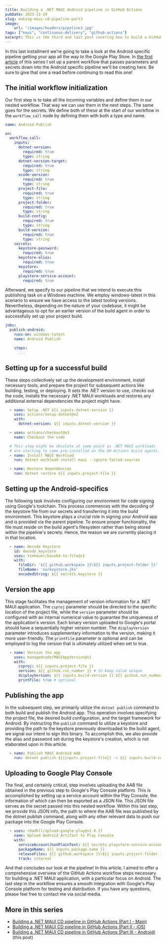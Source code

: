 ```yaml
---
title: Building a .NET MAUI Android pipeline in GitHub Actions
pubDate: 2023-11-19
slug: making-maui-cd-pipeline-part3
image:
    url: "/images/headers/pipeline3.jpg"
tags: ["maui", "continuous-delivery", "github-actions"]
excerpt: This is the third and last post covering how to build a GitHub Actions pipeline and have it build your .NET MAUI application for both Android and iOS.
---
```


In this last installment we're going to take a look at the Android specific pipeline getting your app all the way to the Google Play Store. In [the first article](https://www.thewissen.io/making-maui-cd-pipeline/) of this series I set up a parent workflow that passes parameters and secrets down into the Android specific pipeline we'll be creating here. Be sure to give that one a read before continuing to read this one!

## The initial workflow initialization
Our first step is to take all the incoming variables and define them in our nested workflow. That way we can use them in the next steps. The same goes for the secrets. We define both of these at the start of our workflow in the `workflow_call` node by defining them with both a type and name.

```yaml
name: Android Publish

on:
  workflow_call:
    inputs:
      dotnet-version:
        required: true
        type: string
      dotnet-version-target:
        required: true
        type: string
      xcode-version:
        required: true
        type: string
      project-file:
        required: true
        type: string
      project-folder:
        required: true
        type: string
      build-config:
        required: true
        type: string
      build-version:
        required: true
        type: string
    secrets:      
      keystore-password:
        required: true
      keystore-alias:
        required: true
      keystore:
        required: true
      playstore-service-account:
        required: true
```

Afterward, we specify to our pipeline that we intend to execute this publishing task on a Windows machine. We employ windows-latest in this scenario to ensure we have access to the latest tooling versions. Nevertheless, depending on the nature of your codebase, it might be advantageous to opt for an earlier version of the build agent in order to successfully set up your project build.

```yaml
jobs:
  publish-android:
    runs-on: windows-latest
    name: Android Publish

    steps:
      ...
```

## Setting up for a successful build

These steps collectively set up the development environment, install necessary tools, and prepare the project for subsequent actions like building, testing, or deploying. It sets the .NET version to use, checks out the code, installs the necessary .NET MAUI workloads and restores any additional external dependencies the project might have.

```yaml
  - name: Setup .NET ${{ inputs.dotnet-version }}
    uses: actions/setup-dotnet@v2
    with:
      dotnet-version: ${{ inputs.dotnet-version }}

  - uses: actions/checkout@v3
    name: Checkout the code

  # This step might be obsolete at some point as .NET MAUI workloads 
  # are starting to come pre-installed on the GH Actions build agents.
  - name: Install MAUI Workload
    run: dotnet workload install maui --ignore-failed-sources

  - name: Restore Dependencies
    run: dotnet restore ${{ inputs.project-file }}
```

## Setting up the Android-specifics

The following task involves configuring our environment for code signing using Google's toolchain. This process commences with the decoding of the keystore file from our secrets and transferring it into the build environment. This keystore plays a crucial role in signing your Android app and is provided via the parent pipeline. To ensure proper functionality, the file must reside on the build agent's filesystem rather than being stored within the pipeline's secrets. Hence, the reason we are currently placing it in that location.

```yaml
  - name: Decode Keystore
    id: decode_keystore
    uses: timheuer/base64-to-file@v1
    with:
      fileDir: '${{ github.workspace }}\${{ inputs.project-folder }}'
      fileName: 'ourkeystore.jks'
      encodedString: ${{ secrets.keystore }}
```

## Version the app

This stage facilitates the management of version information for a .NET MAUI application. The `csproj` parameter should be directed to the specific location of the project file, while the `version` parameter should be configured with an internal numerical value to guarantee the uniqueness of the application's version. Each binary version uploaded to Google's portal should have a sequentially higher version number. The `displayVersion` parameter introduces supplementary information to the version, making it more user-friendly. The `printFile` parameter is optional and can be employed to log the version that is ultimately utilized when set to true.

```yaml
  - name: Version the app
    uses: managedcode/MAUIAppVersion@v1
    with: 
      csproj: ${{ inputs.project-file }}
      version: ${{ github.run_number }} # to keep value unique
      displayVersion: ${{ inputs.build-version }}.${{ github.run_number }}
      printFile: true # optional
```

## Publishing the app

In the subsequent step, we primarily utilize the `dotnet publish` command to both build and publish the Android app. This operation involves specifying the project file, the desired build configuration, and the target framework for Android. By instructing the `publish` command to utilize a keystore and providing the path to the keystore previously downloaded to the build agent, we signal our intent to sign this binary. To accomplish this, we also provide the alias and password set during the keystore's creation, which is not elaborated upon in this article.

```yaml
  - name: Publish MAUI Android AAB
    run: dotnet publish ${{inputs.project-file}} -c ${{ inputs.build-config }} -f ${{ inputs.dotnet-version-target }}-android /p:AndroidPackageFormats=aab /p:AndroidKeyStore=true /p:AndroidSigningKeyStore=ourkeystore.jks /p:AndroidSigningKeyAlias=${{secrets.keystore-alias}} /p:AndroidSigningKeyPass="${{ secrets.keystore-password }}" /p:AndroidSigningStorePass="${{ secrets.keystore-password }}" --no-restore
```               

## Uploading to Google Play Console
The final, and certainly critical, step involves uploading the AAB file obtained in the previous step to Google's Play Console platform. This is accomplished by setting up a service account within the Play Console, the information of which can then be exported as a JSON file. This JSON file serves as the secret passed into this nested workflow. Within this last step, we provide this JSON info, the path to where the AAB file was published by the dotnet publish command, along with any other relevant data to push our package into the Google Play Console.

```yaml
  - uses: r0adkll/upload-google-play@v1.0.17
    name: Upload Android Artifact to Play Console
    with:
      serviceAccountJsonPlainText: ${{ secrets.playstore-service-account }}
      packageName: ${{ inputs.package-name }}
      releaseFiles: ${{ github.workspace }}\${{ inputs.project-folder }}\bin\${{ inputs.build-config }}\${{ inputs.dotnet-version-target }}-android\${{ inputs.package-name }}-Signed.aab
      track: internal
```

And that concludes our look at the pipeline! In this article, I aimed to offer a comprehensive overview of the GitHub Actions workflow steps necessary for building a .NET MAUI application, with a particular focus on Android. The last step in the workflow ensures a smooth integration with Google's Play Console platform for testing and distribution. If you have any questions, please feel free to contact me via social media.

## More in this series

- [Building a .NET MAUI CD pipeline in GitHub Actions (Part I - Main)](https://thewissen.io/making-maui-cd-pipeline/)
- [Building a .NET MAUI CD pipeline in GitHub Actions (Part II - iOS)](https://thewissen.io/making-maui-cd-pipeline-part2/)
- [Building a .NET MAUI CD pipeline in GitHub Actions (Part III - Android)](https://thewissen.io/making-maui-cd-pipeline-part3/) (this post)